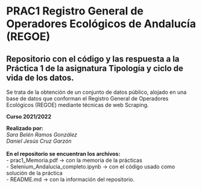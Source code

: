 # PRAC1 Registro General de Operadores Ecológicos de Andalucía (REGOE)
## Repositorio con el código y las respuesta a la Práctica 1 de la asignatura Tipología y ciclo de vida de los datos. 
Se trata de la obtención de un conjunto de datos público, alojado en una base de datos que conforman el Registro General de Operadores Ecológicos (REGOE) mediante técnicas de web Scraping. 

<b>Curso 2021/2022</b>
<div><b>Realizado por: </b>
<i> <br>Sara Belén Ramos González 
  <br>Daniel Jesús Cruz Garzón </i> 
</div>
<div><br><b>En el repositorio se encuentran los archivos:</b>
<br>- prac1_Memoria.pdf -> con la memoria de la prácticas
<br>- Selenium_Andalucia_completo.ipynb -> con el código usado como solución de la práctica
<br>- README.md -> con la información del repositorio.
</div>
